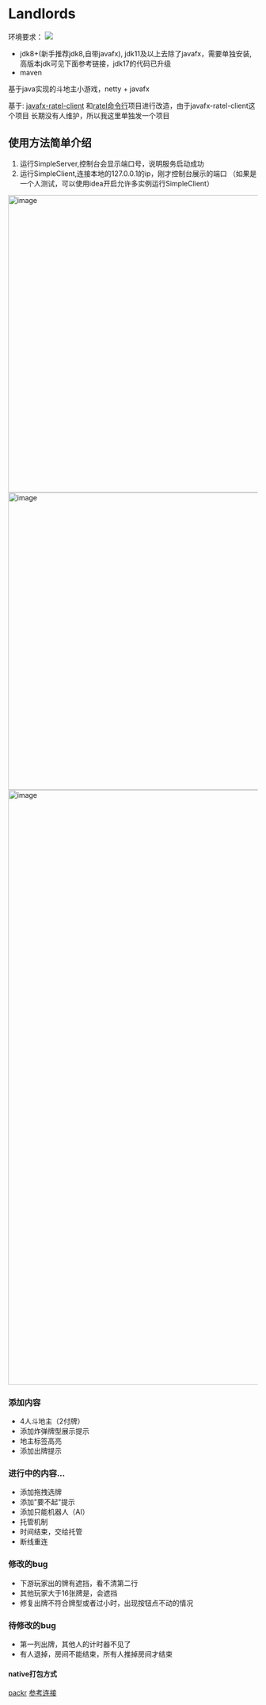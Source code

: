 # Landlords
环境要求：
![](https://img.shields.io/badge/java-1.8%2B-blue)  
* jdk8+(新手推荐jdk8,自带javafx), jdk11及以上去除了javafx，需要单独安装,高版本jdk可见下面参考链接，jdk17的代码已升级
* maven

基于java实现的斗地主小游戏，netty + javafx

基于: [javafx-ratel-client](https://github.com/marmot-z/javafx-ratel-client)
和[ratel命令行](https://github.com/ainilili/ratel)项目进行改造，由于javafx-ratel-client这个项目
长期没有人维护，所以我这里单独发一个项目

## 使用方法简单介绍

1. 运行SimpleServer,控制台会显示端口号，说明服务启动成功
2. 运行SimpleClient,连接本地的127.0.0.1的ip，刚才控制台展示的端口
（如果是一个人测试，可以使用idea开启允许多实例运行SimpleClient）
<img width="600" alt="image" src="https://user-images.githubusercontent.com/19192068/230633318-647c8a63-8e47-4d61-8c24-ea994ddd6792.png">
<img width="600" alt="image" src="https://user-images.githubusercontent.com/19192068/230633554-e99f4813-1344-4562-b182-73ecb322fa4b.png">
<img width="1200" alt="image" src="https://user-images.githubusercontent.com/19192068/230633700-f4158537-03ff-4b22-9fd7-09ad317539cc.png">



### 添加内容
* 4人斗地主（2付牌）
* 添加炸弹牌型展示提示
* 地主标签高亮
* 添加出牌提示

### 进行中的内容...
* 添加拖拽选牌
* 添加"要不起"提示
* 添加只能机器人（AI）
* 托管机制
* 时间结束，交给托管
* 断线重连


### 修改的bug
* 下游玩家出的牌有遮挡，看不清第二行
* 其他玩家大于16张牌是，会遮挡
* 修复出牌不符合牌型或者过小时，出现按钮点不动的情况

### 待修改的bug
* 第一列出牌，其他人的计时器不见了
* 有人退掉，房间不能结束，所有人推掉房间才结束



#### native打包方式
[packr](https://github.com/libgdx/packr)
[参考连接](https://blog.csdn.net/weixin_44480167/article/details/121318205)

